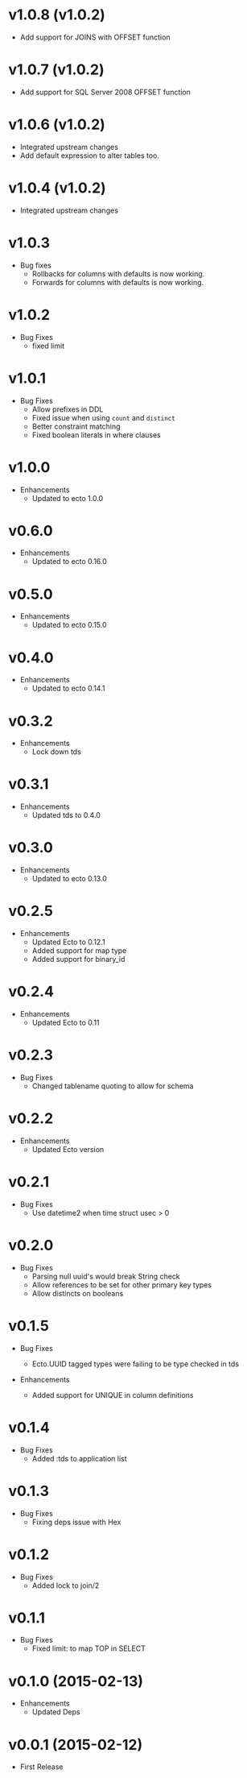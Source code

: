 # v1.0.8 (v1.0.2)
* Add support for JOINS with OFFSET function

# v1.0.7 (v1.0.2)
* Add support for SQL Server 2008 OFFSET function

# v1.0.6 (v1.0.2)
* Integrated upstream changes
* Add default expression to alter tables too.

# v1.0.4 (v1.0.2)
* Integrated upstream changes

# v1.0.3
* Bug fixes
  * Rollbacks for columns with defaults is now working.
  * Forwards for columns with defaults is now working.

# v1.0.2
* Bug Fixes
  * fixed limit

# v1.0.1
* Bug Fixes
  * Allow prefixes in DDL
  * Fixed issue when using `count` and `distinct`
  * Better constraint matching
  * Fixed boolean literals in where clauses

# v1.0.0
* Enhancements
  * Updated to ecto 1.0.0

# v0.6.0
* Enhancements
  * Updated to ecto 0.16.0

# v0.5.0
* Enhancements
  * Updated to ecto 0.15.0

# v0.4.0
* Enhancements
  * Updated to ecto 0.14.1

# v0.3.2
* Enhancements
  * Lock down tds

# v0.3.1
* Enhancements
  * Updated tds to 0.4.0

# v0.3.0
* Enhancements
  * Updated to ecto 0.13.0


# v0.2.5
* Enhancements
  * Updated Ecto to 0.12.1
  * Added support for map type
  * Added support for binary_id

# v0.2.4
* Enhancements
  * Updated Ecto to 0.11

# v0.2.3
* Bug Fixes
  * Changed tablename quoting to allow for schema

# v0.2.2
* Enhancements
  * Updated Ecto version

# v0.2.1
* Bug Fixes
  * Use datetime2 when time struct usec > 0

# v0.2.0
* Bug Fixes
  * Parsing null uuid's would break String check
  * Allow references to be set for other primary key types
  * Allow distincts on booleans

# v0.1.5
* Bug Fixes
  * Ecto.UUID tagged types were failing to be type checked in tds

* Enhancements
  * Added support for UNIQUE in column definitions

# v0.1.4
* Bug Fixes
  * Added :tds to application list

# v0.1.3
* Bug Fixes
  * Fixing deps issue with Hex

# v0.1.2
* Bug Fixes
  * Added lock to join/2

# v0.1.1
* Bug Fixes
  * Fixed limit: to map TOP in SELECT

# v0.1.0 (2015-02-13)
* Enhancements
  * Updated Deps


# v0.0.1 (2015-02-12)
* First Release
